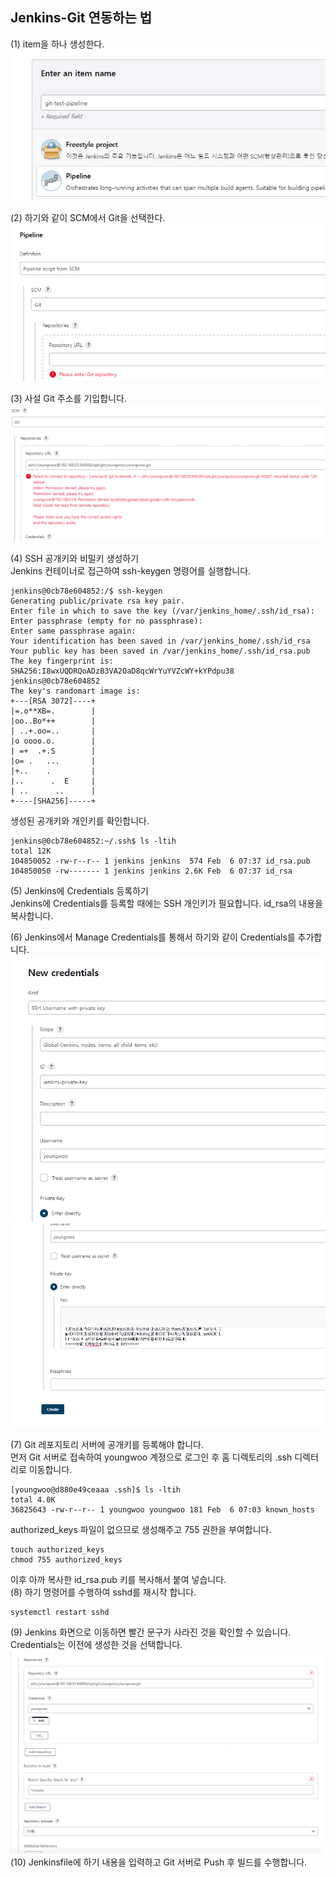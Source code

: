 ## Jenkins-Git 연동하는 법
(1) item을 하나 생성한다.  
![](./img/scm1.png)  

(2) 하기와 같이 SCM에서 Git을 선택한다.  
![](./img/scm2.png)  

(3) 사설 Git 주소를 기입합니다.  
![](./img/scm3.png)  

(4) SSH 공개키와 비밀키 생성하기  
Jenkins 컨테이너로 접근하여 ssh-keygen 명령어를 실행합니다.
```text
jenkins@0cb78e604852:/$ ssh-keygen
Generating public/private rsa key pair.
Enter file in which to save the key (/var/jenkins_home/.ssh/id_rsa): 
Enter passphrase (empty for no passphrase): 
Enter same passphrase again: 
Your identification has been saved in /var/jenkins_home/.ssh/id_rsa
Your public key has been saved in /var/jenkins_home/.ssh/id_rsa.pub
The key fingerprint is:
SHA256:I8wxUQDRQoADzB3VA2OaD8qcWrYuYVZcWY+kYPdpu38 jenkins@0cb78e604852
The key's randomart image is:
+---[RSA 3072]----+
|=.o**XB=.        |
|oo..Bo*++        |
| ..+.oo=..       |
|o oooo.o.        |
| =+  .+.S        |
|o= .   ...       |
|+..    .         |
|..      .  E     |
| ..      ..      |
+----[SHA256]-----+
```
생성된 공개키와 개인키를 확인합니다.
```text
jenkins@0cb78e604852:~/.ssh$ ls -ltih
total 12K
104850052 -rw-r--r-- 1 jenkins jenkins  574 Feb  6 07:37 id_rsa.pub
104850050 -rw------- 1 jenkins jenkins 2.6K Feb  6 07:37 id_rsa
```

(5) Jenkins에 Credentials 등록하기  
Jenkins에 Credentials를 등록할 때에는 SSH 개인키가 필요합니다. id_rsa의 내용을 복사합니다.  

(6) Jenkins에서 Manage Credentials를 통해서 하기와 같이 Credentials를 추가합니다.  
![](./img/scm4.png)  
![](./img/scm5.png)  

(7) Git 레포지토리 서버에 공개키를 등록해야 합니다.  
먼저 Git 서버로 접속하여 youngwoo 계정으로 로그인 후 홈 디렉토리의 .ssh 디렉터리로 이동합니다.
```text
[youngwoo@d880e49ceaaa .ssh]$ ls -ltih
total 4.0K
36825643 -rw-r--r-- 1 youngwoo youngwoo 181 Feb  6 07:03 known_hosts
```
authorized_keys 파일이 없으므로 생성해주고 755 권한을 부여합니다.
```text
touch authorized_keys
chmod 755 authorized_keys
```
이후 아까 복사한 id_rsa.pub 키를 복사해서 붙여 넣습니다.  
(8) 하기 명령어를 수행하여 sshd를 재시작 합니다.
```text
systemctl restart sshd
```
(9) Jenkins 화면으로 이동하면 빨간 문구가 사라진 것을 확인할 수 있습니다. Credentials는 이전에 생성한 것을 선택합니다.  
![](./img/scm6.png)  
(10) Jenkinsfile에 하기 내용을 입력하고 Git 서버로 Push 후 빌드를 수행합니다.
```text

```